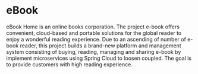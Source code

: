 # eBook
eBook Home is an online books corporation. The project e-book offers convenient, cloud-based and portable solutions for the global reader to enjoy a wonderful reading experience. Due to an ascending of number of e-book reader, this project builds a brand-new platform and management system consisting of buying, reading, managing and sharing e-book by implement microservices using Spring Cloud to loosen coupled. The goal is to provide customers with high reading experience.
